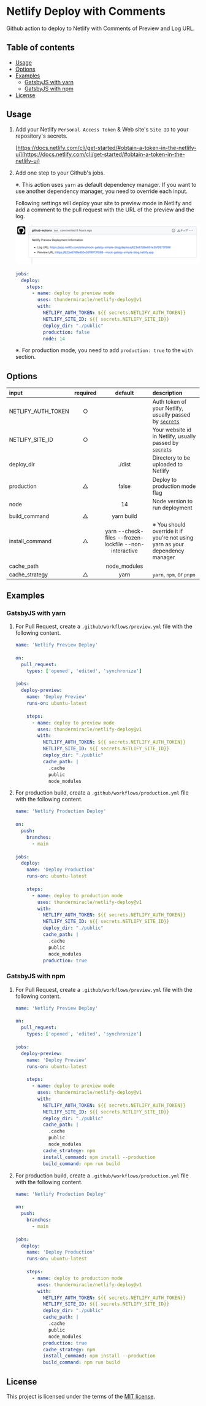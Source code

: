 # Netlify Deploy with Comments

Github action to deploy to Netlify with Comments of Preview and Log URL.

## Table of contents

* [Usage](#usage)
* [Options](#options)
* [Examples](#examples)
  * [GatsbyJS with yarn](#gatsbyjs-with-yarn)
  * [GatsbyJS with npm](#gatsbyjs-with-npm)
* [License](#license)

## Usage

1. Add your Netlify `Personal Access Token` & Web site's `Site ID` to your repository's secrets.

    [https://docs.netlify.com/cli/get-started/#obtain-a-token-in-the-netlify-ui](https://docs.netlify.com/cli/get-started/#obtain-a-token-in-the-netlify-ui)


2. Add one step to your Github's jobs.

    ※. This action uses `yarn` as default dependency manager. If you want to use another dependency manager, you need to override each input.

    Following settings will deploy your site to preview mode in Netlify and add a comment to the pull request with the URL of the preview and the log.

    ![comment in pull request](./assets/comment_in_pr.png)

    ```yaml
    jobs:
      deploy:
        steps:
          - name: deploy to preview mode
            uses: thundermiracle/netlify-deploy@v1
            with:
              NETLIFY_AUTH_TOKEN: ${{ secrets.NETLIFY_AUTH_TOKEN}}
              NETLIFY_SITE_ID: ${{ secrets.NETLIFY_SITE_ID}}
              deploy_dir: "./public"
              production: false
              node: 14
    ```

    ※. For production mode, you need to add `production: true` to the `with` section.

## Options

| input | required | default | description |
| :--- | :--: | :-: | :--- |
| NETLIFY_AUTH_TOKEN | ○ |  | Auth token of your Netlify, usually passed by [`secrets`](https://docs.github.com/en/actions/security-guides/encrypted-secrets) |
| NETLIFY_SITE_ID | ○ |  | Your website id in Netlify, usually passed by [`secrets`](https://docs.github.com/en/actions/security-guides/encrypted-secrets) |
| deploy_dir |  | ./dist | Directory to be uploaded to Netlify |
| production | △ | false | Deploy to production mode flag |
| node |  | 14 | Node version to run deployment |
| build_command | △ | yarn build | |
| install_command | △ | yarn --check-files --frozen-lockfile --non-interactive | ※ You should override it if you're not using yarn as your dependency manager |
| cache_path | | node_modules | |
| cache_strategy | △ | yarn | `yarn`, `npm`, or `pnpm` |

## Examples

### GatsbyJS with yarn

1. For Pull Request, create a `.github/workflows/preview.yml` file with the following content.

    ```yaml
    name: 'Netlify Preview Deploy'

    on:
      pull_request:
        types: ['opened', 'edited', 'synchronize']

    jobs:
      deploy-preview:
        name: 'Deploy Preview'
        runs-on: ubuntu-latest

        steps:
          - name: deploy to preview mode
            uses: thundermiracle/netlify-deploy@v1
            with:
              NETLIFY_AUTH_TOKEN: ${{ secrets.NETLIFY_AUTH_TOKEN}}
              NETLIFY_SITE_ID: ${{ secrets.NETLIFY_SITE_ID}}
              deploy_dir: "./public"
              cache_path: |
                .cache
                public
                node_modules
    ```

2. For production build, create a `.github/workflows/production.yml` file with the following content.

    ```yaml
    name: 'Netlify Production Deploy'

    on:
      push:
        branches:
          - main

    jobs:
      deploy:
        name: 'Deploy Production'
        runs-on: ubuntu-latest

        steps:
          - name: deploy to production mode
            uses: thundermiracle/netlify-deploy@v1
            with:
              NETLIFY_AUTH_TOKEN: ${{ secrets.NETLIFY_AUTH_TOKEN}}
              NETLIFY_SITE_ID: ${{ secrets.NETLIFY_SITE_ID}}
              deploy_dir: "./public"
              cache_path: |
                .cache
                public
                node_modules
              production: true
    ```
### GatsbyJS with npm

1. For Pull Request, create a `.github/workflows/preview.yml` file with the following content.

    ```yaml
    name: 'Netlify Preview Deploy'

    on:
      pull_request:
        types: ['opened', 'edited', 'synchronize']

    jobs:
      deploy-preview:
        name: 'Deploy Preview'
        runs-on: ubuntu-latest

        steps:
          - name: deploy to preview mode
            uses: thundermiracle/netlify-deploy@v1
            with:
              NETLIFY_AUTH_TOKEN: ${{ secrets.NETLIFY_AUTH_TOKEN}}
              NETLIFY_SITE_ID: ${{ secrets.NETLIFY_SITE_ID}}
              deploy_dir: "./public"
              cache_path: |
                .cache
                public
                node_modules
              cache_strategy: npm
              install_command: npm install --production
              build_command: npm run build
    ```

2. For production build, create a `.github/workflows/production.yml` file with the following content.

    ```yaml
    name: 'Netlify Production Deploy'

    on:
      push:
        branches:
          - main

    jobs:
      deploy:
        name: 'Deploy Production'
        runs-on: ubuntu-latest

        steps:
          - name: deploy to production mode
            uses: thundermiracle/netlify-deploy@v1
            with:
              NETLIFY_AUTH_TOKEN: ${{ secrets.NETLIFY_AUTH_TOKEN}}
              NETLIFY_SITE_ID: ${{ secrets.NETLIFY_SITE_ID}}
              deploy_dir: "./public"
              cache_path: |
                .cache
                public
                node_modules
              production: true
              cache_strategy: npm
              install_command: npm install --production
              build_command: npm run build
    ```

## License

This project is licensed under the terms of the [MIT license](/LICENSE).
